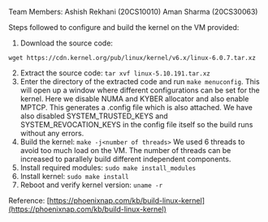 Team Members:
	Ashish Rekhani (20CS10010)
	Aman Sharma (20CS30063)

Steps followed to configure and build the kernel on the VM provided:

1. Download the source code:

```
wget https://cdn.kernel.org/pub/linux/kernel/v6.x/linux-6.0.7.tar.xz
```

2. Extract the source code: `tar xvf linux-5.10.191.tar.xz`
3. Enter the directory of the extracted code and run `make menuconfig`. This will open up a window where different configurations can be set for the kernel. Here we disable NUMA and KYBER allocator and also enable MPTCP. This generates a .config file which is also attached. We have also disabled SYSTEM_TRUSTED_KEYS and SYSTEM_REVOCATION_KEYS in the config file itself so the build runs without any errors.
4. Build the kernel: `make -j<number of threads>`
   We used 6 threads to avoid too much load on the VM. The number of threads can be increased to parallely build different independent components.
5. Install required modules: `sudo make install_modules`
6. Install kernel: `sudo make install`
7. Reboot and verify kernel version: `uname -r`

Reference: [https://phoenixnap.com/kb/build-linux-kernel](https://phoenixnap.com/kb/build-linux-kernel)
